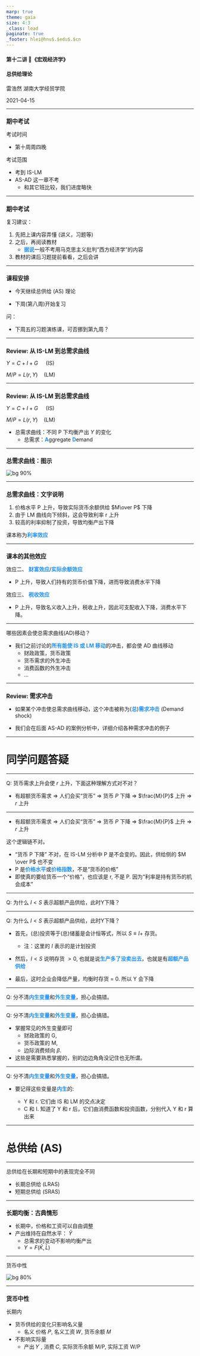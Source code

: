 ```yaml
---
marp: true
theme: gaia
size: 4:3
_class: lead
paginate: true
_footer: hlei@hnu$.$edu$.$cn
---
```


<style>
img[alt~="c"] {
  display: block;
  margin: 0 auto;
}


h2 { 
  font-size: 110%; 
}

strong { 
  color: rgb(30,144,255)	
}
</style>

#### 第十二讲 《宏观经济学》
#### 总供给理论

雷浩然 湖南大学经贸学院

2021-04-15 


---

## 期中考试

考试时间
- 第十周周四晚

考试范围
- 考到 IS-LM
- AS-AD 这一章不考
  - 和其它班比较，我们进度略快

---

## 期中考试

复习建议：
1. 先把上课内容弄懂 (讲义，习题等)
1. 之后，再阅读教材
   - **据说**一般不考用马克思主义批判“西方经济学”的内容
1. 教材的课后习题提前看看，之后会讲

---

## 课程安排

- 今天继续总供给 (AS) 理论

- 下周(第八周)开始复习

问：
- 下周五的习题演练课，可否挪到第九周？

---

## Review: 从 IS-LM 到总需求曲线

$Y = C + I + G \quad\,\, {(\text{IS})}$

$M/P = L(r,Y) \quad {(\text{LM})}$





---

## Review: 从 IS-LM 到总需求曲线

$Y = C + I + G \quad\,\, {(\text{IS})}$

$M/P = L(r,Y) \quad {(\text{LM})}$

 
- 总需求曲线：不同 P 下均衡产出 $Y$ 的变化
   - 总需求：**A**ggregate **D**emand

---


## 总需求曲线：图示

![bg 90%](ad.png)


---

## 总需求曲线：文字说明

1. 价格水平 P 上升，导致实际货币余额供给 $M\over P$ 下降
1. 由于 LM 曲线向下倾斜，这会导致利率 r 上升
1. 较高的利率抑制了投资，导致均衡产出下降

课本称为**利率效应**

---
## 课本的其他效应

效应二、 **财富效应**/**实际余额效应**
   - P 上升，导致人们持有的货币价值下降，进而导致消费水平下降  


效应三、 **税收效应**
   - P 上升，导致名义收入上升，税收上升，因此可支配收入下降，消费水平下降。


---


哪些因素会使总需求曲线(AD)移动？

- 我们之前讨论的**所有能使 IS 或 LM 移动**的冲击，都会使 AD 曲线移动
  - 财政政策，货币政策
  - 货币需求的外生冲击
  - 消费函数的外生冲击
  - ...

---

## Review: 需求冲击

- 如果某个冲击使总需求曲线移动，这个冲击被称为(**总**)**需求冲击** (Demand shock)

- 我们会在后面 AS-AD 的案例分析中，详细介绍各种需求冲击的例子

---


<!-- _class: lead  invert -->

# 同学问题答疑

---

Q: 货币需求上升会使 $r$ 上升，下面这种理解方式对不对？

- 有超额货币需求 $\Rightarrow$ 人们会买“货币” $\Rightarrow$ 货币 $P$ 下降 $\Rightarrow$ $\frac{M}{P}$ 上升 $\Rightarrow$ $r$ 上升


---

- 有超额货币需求 $\Rightarrow$ 人们会买“货币” $\Rightarrow$ 货币 $P$ 下降 $\Rightarrow$ $\frac{M}{P}$ 上升 $\Rightarrow$ $r$ 上升

这个逻辑链不对。

- “货币 P 下降” 不对，在 IS-LM 分析中 P 是不会变的。因此，供给侧的 $M \over P$ 也不变
- P 是**价格水平**或**价格指数**，不是“货币的价格” 
- 即使真的要给货币一个“价格”，也应该是 r, 不是 P. 因为“利率是持有货币的机会成本”

---

Q: 为什么 $I <S$ 表示超额产品供给，此时Y下降？

---

Q: 为什么 $I <S$ 表示超额产品供给，此时Y下降？

- 首先，(总)投资等于(总)储蓄是会计恒等式，所以 $S\equiv I +$ 存货。

  - 注：这里的 $I$ 表示的是计划投资

- 然后，$I<S$ 说明存货 $> 0$, 也就是说**生产多了没卖出去**，也就是有**超额产品供给**

- 最后，这时企业会降低产量，均衡时存货 = 0. 所以 Y 会下降

---

Q: 分不清**内生变量**和**外生变量**，担心会搞错。

---

Q: 分不清**内生变量**和**外生变量**，担心会搞错。

- 掌握常见的外生变量即可
  - 财政政策的 G, 
  - 货币政策的 M, 
  - 边际消费倾向 $\beta$. 
- 这些是需要熟悉掌握的，别的边边角角没记住也无所谓。

---

Q: 分不清**内生变量**和**外生变量**，担心会搞错。

- 要记得这些变量是**内生**的:

  - Y 和 r. 它们由 IS 和 LM 的交点决定
  - C 和 I. 知道了 Y 和 r 后，它们由消费函数和投资函数，分别代入 Y 和 r 算出来  

---

<!-- _class: lead  invert -->

# 总供给 (AS)

---

总供给在长期和短期中的表现完全不同

- 长期总供给 (LRAS) 
- 短期总供给 (SRAS)

---


## 长期均衡：古典情形

- 长期中，价格和工资可以自由调整
- 产出维持在自然水平： $\bar Y$
   - 总需求的变动不影响均衡产出 
   - $Y = F(\bar K, \bar L)$


---
货币中性

![bg 80%](neutral.jpeg)

---

## 货币中性

长期内
- 货币供给的变化只影响名义量
   - 名义 价格 𝑃, 名义工资 𝑊, 货币余额 𝑀
- 不影响实际量
   - 产出 𝑌 , 消费 𝐶, 实际货币余额 M/P, 实际工资 W/P   
